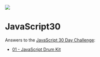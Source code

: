![](https://javascript30.com/images/JS3-social-share.png)

# JavaScript30

Answers to the [JavaScript 30 Day Challenge](https://JavaScript30.com):

* [01 - JavaScript Drum Kit](01%20-%20JavaScript%20Drum%20Kit/index.html)
